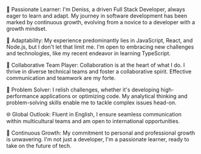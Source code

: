 🚀 Passionate Learner: I'm Deniss, a driven Full Stack Developer, always eager to learn and adapt. My journey in software development has been marked by continuous growth, evolving from a novice to a developer with a growth mindset.

🌟 Adaptability: My experience predominantly lies in JavaScript, React, and Node.js, but I don't let that limit me. I'm open to embracing new challenges and technologies, like my recent endeavor in learning TypeScript.

🤝 Collaborative Team Player: Collaboration is at the heart of what I do. I thrive in diverse technical teams and foster a collaborative spirit. Effective communication and teamwork are my forte.

🧠 Problem Solver: I relish challenges, whether it's developing high-performance applications or optimizing code. My analytical thinking and problem-solving skills enable me to tackle complex issues head-on.

🌐 Global Outlook: Fluent in English, I ensure seamless communication within multicultural teams and am open to international opportunities.

🌱 Continuous Growth: My commitment to personal and professional growth is unwavering. I'm not just a developer, I'm a passionate learner, ready to take on the future of tech.

<!---
dsimonaits/dsimonaits is a ✨ special ✨ repository because its `README.md` (this file) appears on your GitHub profile.
You can click the Preview link to take a look at your changes.
--->
